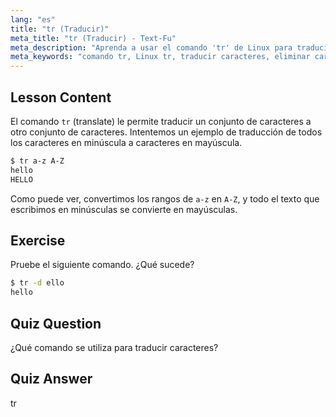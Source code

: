 ```yaml
---
lang: "es"
title: "tr (Traducir)"
meta_title: "tr (Traducir) - Text-Fu"
meta_description: "Aprenda a usar el comando 'tr' de Linux para traducir y eliminar caracteres. Comprenda la traducción de caracteres con ejemplos y ejercicios. ¡Comience su viaje en Linux!"
meta_keywords: "comando tr, Linux tr, traducir caracteres, eliminar caracteres, tutorial de Linux, Linux para principiantes, guía de Linux"
---
```


## Lesson Content

El comando `tr` (translate) le permite traducir un conjunto de caracteres a otro conjunto de caracteres. Intentemos un ejemplo de traducción de todos los caracteres en minúscula a caracteres en mayúscula.

```bash
$ tr a-z A-Z
hello
HELLO
```

Como puede ver, convertimos los rangos de `a-z` en `A-Z`, y todo el texto que escribimos en minúsculas se convierte en mayúsculas.

## Exercise

Pruebe el siguiente comando. ¿Qué sucede?

```bash
$ tr -d ello
hello
```

## Quiz Question

¿Qué comando se utiliza para traducir caracteres?

## Quiz Answer

tr
